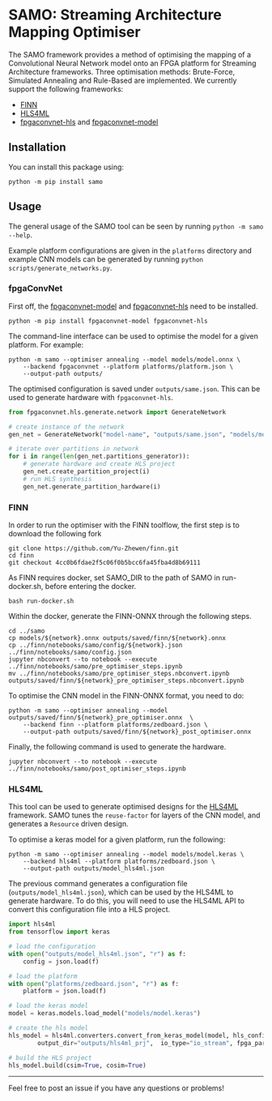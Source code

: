 # SAMO: Streaming Architecture Mapping Optimiser

The SAMO framework provides a method of optimising the mapping of a Convolutional Neural Network model onto an FPGA platform for Streaming Architecture frameworks. Three optimisation methods: Brute-Force, Simulated Annealing and Rule-Based are implemented. We currently support the following frameworks:

- [FINN](https://github.com/Xilinx/finn)
- [HLS4ML](https://github.com/fastmachinelearning/hls4ml)
- [fpgaconvnet-hls](https://github.com/AlexMontgomerie/fpgaconvnet-hls) and [fpgaconvnet-model](https://github.com/AlexMontgomerie/fpgaconvnet-model)


## Installation

You can install this package using:

```
python -m pip install samo
```

## Usage

The general usage of the SAMO tool can be seen by running `python -m samo --help`.

Example platform configurations are given in the `platforms` directory and example CNN models can be generated by running `python scripts/generate_networks.py`.

### fpgaConvNet

First off, the [fpgaconvnet-model](https://github.com/AlexMontgomerie/fpgaconvnet-model) and [fpgaconvnet-hls](https://github.com/AlexMontgomerie/fpgaconvnet-hls) need to be installed.

```
python -m pip install fpgaconvnet-model fpgaconvnet-hls
```

The command-line interface can be used to optimise the model for a given platform. For example:

```
python -m samo --optimiser annealing --model models/model.onnx \
    --backend fpgaconvnet --platform platforms/platform.json \
    --output-path outputs/
```

The optimised configuration is saved under `outputs/same.json`. This can be used to generate hardware with `fpgaconvnet-hls`. 

```python
from fpgaconvnet.hls.generate.network import GenerateNetwork

# create instance of the network
gen_net = GenerateNetwork("model-name", "outputs/same.json", "models/model.onnx")

# iterate over partitions in network
for i in range(len(gen_net.partitions_generator)):
    # generate hardware and create HLS project
    gen_net.create_partition_project(i)
    # run HLS synthesis
    gen_net.generate_partition_hardware(i)
```

### FINN

In order to run the optimiser with the FINN toolflow, the first step is to download the following fork
```
git clone https://github.com/Yu-Zhewen/finn.git
cd finn
git checkout 4cc0b6fdae2f5c06f0b5bcc6fa45fba4d8b69111
```

As FINN requires docker, set SAMO_DIR to the path of SAMO in run-docker.sh, before entering the docker.
```
bash run-docker.sh
```

Within the docker, generate the FINN-ONNX through the following steps.
```
cd ../samo
cp models/${network}.onnx outputs/saved/finn/${network}.onnx
cp ../finn/notebooks/samo/config/${network}.json ../finn/notebooks/samo/config.json
jupyter nbconvert --to notebook --execute ../finn/notebooks/samo/pre_optimiser_steps.ipynb
mv ../finn/notebooks/samo/pre_optimiser_steps.nbconvert.ipynb outputs/saved/finn/${network}_pre_optimiser_steps.nbconvert.ipynb
```

To optimise the CNN model in the FINN-ONNX format, you need to do:
```
python -m samo --optimiser annealing --model outputs/saved/finn/${network}_pre_optimiser.onnx  \
    --backend finn --platform platforms/zedboard.json \
    --output-path outputs/saved/finn/${network}_post_optimiser.onnx
```

Finally, the following command is used to generate the hardware.
```
jupyter nbconvert --to notebook --execute ../finn/notebooks/samo/post_optimiser_steps.ipynb
```


### HLS4ML

This tool can be used to generate optimised designs for the [HLS4ML](https://github.com/fastmachinelearning/hls4ml) framework. SAMO tunes the `reuse-factor` for layers of the CNN model, and generates a `Resource` driven design.

To optimise a keras model for a given platform, run the following:

```
python -m samo --optimiser annealing --model models/model.keras \
    --backend hls4ml --platform platforms/zedboard.json \
    --output-path outputs/model_hls4ml.json
```

The previous command generates a configuration file (`outputs/model_hls4ml.json`), which can be used by the HLS4ML to generate hardware. To do this, you will need to use the HLS4ML API to convert this configuration file into a HLS project.

```python
import hls4ml
from tensorflow import keras

# load the configuration
with open("outputs/model_hls4ml.json", "r") as f:
    config = json.load(f)

# load the platform
with open("platforms/zedboard.json", "r") as f:
    platform = json.load(f)

# load the keras model
model = keras.models.load_model("models/model.keras")

# create the hls model
hls_model = hls4ml.converters.convert_from_keras_model(model, hls_config=config,
        output_dir="outputs/hls4ml_prj",  io_type="io_stream", fpga_part=platform["part"])

# build the HLS project
hls_model.build(csim=True, cosim=True)
```

---

Feel free to post an issue if you have any questions or problems!
